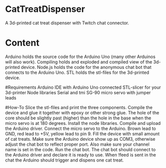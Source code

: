 # CatTreatDispenser
A 3d-printed cat treat dispenser with Twitch chat connector.

# Content
Arduino holds the source code for the Arduino Uno (many other Arduinos will also work).
Compiling holds and exploded and compiled view of the 3d-printed device.
Node.js holds the code for the anonymous chat bot that connects to the Arduino Uno.
STL holds the stl-files for the 3d-printed device.

#Requirements
Arduino IDE with Arduino Uno connected
STL-slicer for your 3d-printer
Node libraries Serial and tmi
SG-90 micro servo with jumper leads

#How-To
Slice the stl-files and print the three components.
Compile the device and glue it together with epoxy or other strong glue. The hole of the core should be slightly past (higher) than the hole in the base when the micro servo is at 180 degrees.
Install the node libraries.
Compile and upload the Arduino driver.
Connect the micro servo to the Arduino. Brown lead to GND, red lead to +5V, yellow lead to pin 9.
Fill the device with small amount of cat treats.
Make sure the Arduino device show up as COM3, otherwise adjust the chat bot to reflect proper port. Also make sure your channel name is set in the code.
Run the chat bot. The chat bot should connect to the Arduino driver and declare it is ready to use. When !feed is sent in the chat the Arduino should trigger and dispens one cat treat.